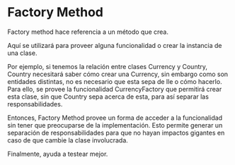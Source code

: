 # Factory Method

Factory method hace referencia a un método que crea.

Aquí se utilizará para proveer alguna funcionalidad o crear la instancia de una clase.

Por ejemplo, si tenemos la relación entre clases Currency y Country, Country necesitará saber cómo crear una Currency, sin embargo como son entidades distintas, no es necesario que esta sepa de lle o cómo hacerlo.
Para ello, se provee la funcionalidad CurrencyFactory que permitirá crear esta clase, sin que Country sepa acerca de esta, para así separar las responsabilidades.

Entonces, Factory Method provee un forma de acceder a la funcionalidad sin tener que preocuparse de la implementación.
Esto permite generar un separación de responsabilidades para que no hayan impactos gigantes en caso de que cambie la clase involucrada.

Finalmente, ayuda a testear mejor.